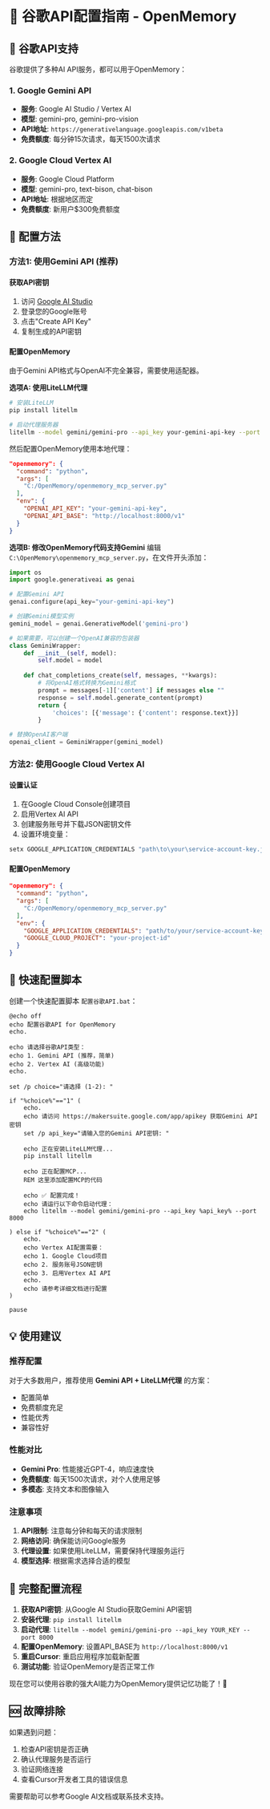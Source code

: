 # 🔧 谷歌API配置指南 - OpenMemory

## 🌟 谷歌API支持

谷歌提供了多种AI API服务，都可以用于OpenMemory：

### 1. Google Gemini API
- **服务**: Google AI Studio / Vertex AI
- **模型**: gemini-pro, gemini-pro-vision
- **API地址**: `https://generativelanguage.googleapis.com/v1beta`
- **免费额度**: 每分钟15次请求，每天1500次请求

### 2. Google Cloud Vertex AI
- **服务**: Google Cloud Platform
- **模型**: gemini-pro, text-bison, chat-bison
- **API地址**: 根据地区而定
- **免费额度**: 新用户$300免费额度

## 🔧 配置方法

### 方法1: 使用Gemini API (推荐)

#### 获取API密钥
1. 访问 [Google AI Studio](https://makersuite.google.com/app/apikey)
2. 登录您的Google账号
3. 点击"Create API Key"
4. 复制生成的API密钥

#### 配置OpenMemory
由于Gemini API格式与OpenAI不完全兼容，需要使用适配器。

**选项A: 使用LiteLLM代理**
```bash
# 安装LiteLLM
pip install litellm

# 启动代理服务器
litellm --model gemini/gemini-pro --api_key your-gemini-api-key --port 8000
```

然后配置OpenMemory使用本地代理：
```json
"openmemory": {
  "command": "python",
  "args": [
    "C:/OpenMemory/openmemory_mcp_server.py"
  ],
  "env": {
    "OPENAI_API_KEY": "your-gemini-api-key",
    "OPENAI_API_BASE": "http://localhost:8000/v1"
  }
}
```

**选项B: 修改OpenMemory代码支持Gemini**
编辑 `C:\OpenMemory\openmemory_mcp_server.py`，在文件开头添加：

```python
import os
import google.generativeai as genai

# 配置Gemini API
genai.configure(api_key="your-gemini-api-key")

# 创建Gemini模型实例
gemini_model = genai.GenerativeModel('gemini-pro')

# 如果需要，可以创建一个OpenAI兼容的包装器
class GeminiWrapper:
    def __init__(self, model):
        self.model = model
    
    def chat_completions_create(self, messages, **kwargs):
        # 将OpenAI格式转换为Gemini格式
        prompt = messages[-1]['content'] if messages else ""
        response = self.model.generate_content(prompt)
        return {
            'choices': [{'message': {'content': response.text}}]
        }

# 替换OpenAI客户端
openai_client = GeminiWrapper(gemini_model)
```

### 方法2: 使用Google Cloud Vertex AI

#### 设置认证
1. 在Google Cloud Console创建项目
2. 启用Vertex AI API
3. 创建服务账号并下载JSON密钥文件
4. 设置环境变量：
```cmd
setx GOOGLE_APPLICATION_CREDENTIALS "path\to\your\service-account-key.json"
```

#### 配置OpenMemory
```json
"openmemory": {
  "command": "python",
  "args": [
    "C:/OpenMemory/openmemory_mcp_server.py"
  ],
  "env": {
    "GOOGLE_APPLICATION_CREDENTIALS": "path/to/your/service-account-key.json",
    "GOOGLE_CLOUD_PROJECT": "your-project-id"
  }
}
```

## 🚀 快速配置脚本

创建一个快速配置脚本 `配置谷歌API.bat`：

```batch
@echo off
echo 配置谷歌API for OpenMemory
echo.

echo 请选择谷歌API类型：
echo 1. Gemini API (推荐，简单)
echo 2. Vertex AI (高级功能)
echo.

set /p choice="请选择 (1-2): "

if "%choice%"=="1" (
    echo.
    echo 请访问 https://makersuite.google.com/app/apikey 获取Gemini API密钥
    set /p api_key="请输入您的Gemini API密钥: "
    
    echo 正在安装LiteLLM代理...
    pip install litellm
    
    echo 正在配置MCP...
    REM 这里添加配置MCP的代码
    
    echo ✅ 配置完成！
    echo 请运行以下命令启动代理：
    echo litellm --model gemini/gemini-pro --api_key %api_key% --port 8000
    
) else if "%choice%"=="2" (
    echo.
    echo Vertex AI配置需要：
    echo 1. Google Cloud项目
    echo 2. 服务账号JSON密钥
    echo 3. 启用Vertex AI API
    echo.
    echo 请参考详细文档进行配置
)

pause
```

## 💡 使用建议

### 推荐配置
对于大多数用户，推荐使用 **Gemini API + LiteLLM代理** 的方案：
- 配置简单
- 免费额度充足
- 性能优秀
- 兼容性好

### 性能对比
- **Gemini Pro**: 性能接近GPT-4，响应速度快
- **免费额度**: 每天1500次请求，对个人使用足够
- **多模态**: 支持文本和图像输入

### 注意事项
1. **API限制**: 注意每分钟和每天的请求限制
2. **网络访问**: 确保能访问Google服务
3. **代理设置**: 如果使用LiteLLM，需要保持代理服务运行
4. **模型选择**: 根据需求选择合适的模型

## 🔄 完整配置流程

1. **获取API密钥**: 从Google AI Studio获取Gemini API密钥
2. **安装代理**: `pip install litellm`
3. **启动代理**: `litellm --model gemini/gemini-pro --api_key YOUR_KEY --port 8000`
4. **配置OpenMemory**: 设置API_BASE为 `http://localhost:8000/v1`
5. **重启Cursor**: 重启应用程序加载新配置
6. **测试功能**: 验证OpenMemory是否正常工作

现在您可以使用谷歌的强大AI能力为OpenMemory提供记忆功能了！🎉

## 🆘 故障排除

如果遇到问题：
1. 检查API密钥是否正确
2. 确认代理服务是否运行
3. 验证网络连接
4. 查看Cursor开发者工具的错误信息

需要帮助可以参考Google AI文档或联系技术支持。 